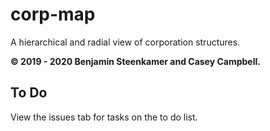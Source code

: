 # corp-map
A hierarchical and radial view of corporation structures.

**© 2019 - 2020 Benjamin Steenkamer and Casey Campbell.**

## To Do
View the issues tab for tasks on the to do list.
